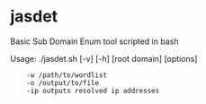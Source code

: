 # jasdet
 Basic Sub Domain Enum tool scripted in bash

Usage: ./jasdet.sh [-v] [-h] [root domain] [options]


        -w /path/to/wordlist
        -o /output/to/file
        -ip outputs resolved ip addresses

